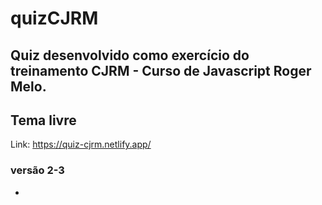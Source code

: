 # quizCJRM

## Quiz desenvolvido como exercício do treinamento CJRM - Curso de Javascript Roger Melo.
## Tema livre

Link: https://quiz-cjrm.netlify.app/ 

### versão 2-3
*
